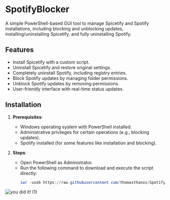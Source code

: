 # SpotifyBlocker

A simple PowerShell-based GUI tool to manage Spicetify and Spotify installations, including blocking and unblocking updates, installing/uninstalling Spicetify, and fully uninstalling Spotify.

## Features
- Install Spicetify with a custom script.
- Uninstall Spicetify and restore original settings.
- Completely uninstall Spotify, including registry entries.
- Block Spotify updates by managing folder permissions.
- Unblock Spotify updates by removing permissions.
- User-friendly interface with real-time status updates.

## Installation

1. **Prerequisites**:
   - Windows operating system with PowerShell installed.
   - Administrative privileges for certain operations (e.g., blocking updates).
   - Spotify installed (for some features like installation and blocking).

2. **Steps**:
   - Open PowerShell as Administrator.
   - Run the following command to download and execute the script directly:
     ```powershell
     iwr -useb https://raw.githubusercontent.com/thomasthanos/SpotifyBlocker/refs/heads/main/spotify.ps1 | iex
     ```

![you did it! (1)](https://github.com/user-attachments/assets/0baeaf5a-6d72-40cd-a99b-17e7c2c31acd)
